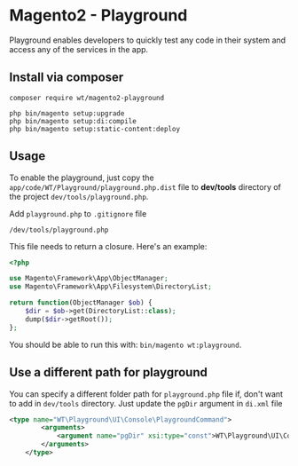 # Magento2 - Playground

Playground enables developers to quickly test any code in their system and access any of the services in the app.

## Install via composer

```
composer require wt/magento2-playground

php bin/magento setup:upgrade
php bin/magento setup:di:compile
php bin/magento setup:static-content:deploy
```

## Usage

To enable the playground, just copy the `app/code/WT/Playground/playground.php.dist` file to **dev/tools** directory of the project `dev/tools/playground.php`.

Add `playground.php` to `.gitignore` file 
```
/dev/tools/playground.php
```

This file needs to return a closure. Here's an example:

```php
<?php

use Magento\Framework\App\ObjectManager;
use Magento\Framework\App\Filesystem\DirectoryList;

return function(ObjectManager $ob) {
    $dir = $ob->get(DirectoryList::class);
    dump($dir->getRoot());
};
```

You should be able to run this with: `bin/magento wt:playground`.

## Use a different path for playground

You can specify a different folder path for `playground.php` file if, don't want to add in `dev/tools` directory. Just update the `pgDir` argument in `di.xml` file

```xml
<type name="WT\Playground\UI\Console\PlaygroundCommand">
        <arguments>
            <argument name="pgDir" xsi:type="const">WT\Playground\UI\Console\PlaygroundDirResolver::PG_DIR_PATH</argument>
        </arguments>
    </type>
```

